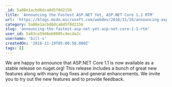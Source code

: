 ```yaml
---
_id: 5a88e1acbd6dca0d5f0d2156
title: 'Announcing the Fastest ASP.NET Yet, ASP.NET Core 1.1 RTM'
url: 'https://blogs.msdn.microsoft.com/webdev/2016/11/16/announcing-asp-net-core-1-1/'
category: 5a88e1acbd6dca0d5f0d2156
slug: 'announcing-the-fastest-asp-net-yet-asp-net-core-1-1-rtm'
user_id: 5a83ce59d6eb0005c4ecda2c
username: 'bill-s'
createdOn: '2016-11-19T05:00:58.000Z'
tags: []
---
```


We are happy to announce that ASP.NET Core 1.1 is now available as a stable release on nuget.org! This release includes a bunch of great new features along with many bug fixes and general enhancements. We invite you to try out the new features and to provide feedback.
